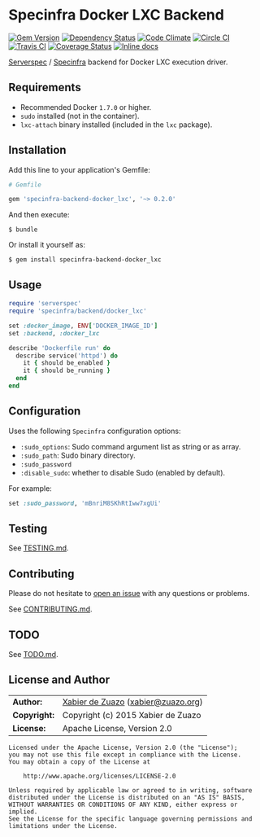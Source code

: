 # Specinfra Docker LXC Backend
[![Gem Version](http://img.shields.io/gem/v/specinfra-backend-docker_lxc.svg?style=flat)](http://badge.fury.io/rb/specinfra-backend-docker_lxc)
[![Dependency Status](http://img.shields.io/gemnasium/zuazo/specinfra-backend-docker_lxc.svg?style=flat)](https://gemnasium.com/zuazo/specinfra-backend-docker_lxc)
[![Code Climate](http://img.shields.io/codeclimate/github/zuazo/specinfra-backend-docker_lxc.svg?style=flat)](https://codeclimate.com/github/zuazo/specinfra-backend-docker_lxc)
[![Circle CI](https://circleci.com/gh/zuazo/specinfra-backend-docker_lxc/tree/master.svg?style=shield)](https://circleci.com/gh/zuazo/specinfra-backend-docker_lxc/tree/master)
[![Travis CI](http://img.shields.io/travis/zuazo/specinfra-backend-docker_lxc.svg?style=flat)](https://travis-ci.org/zuazo/specinfra-backend-docker_lxc)
[![Coverage Status](http://img.shields.io/coveralls/zuazo/specinfra-backend-docker_lxc.svg?style=flat)](https://coveralls.io/r/zuazo/specinfra-backend-docker_lxc?branch=master)
[![Inline docs](http://inch-ci.org/github/zuazo/specinfra-backend-docker_lxc.svg?branch=master&style=flat)](http://inch-ci.org/github/zuazo/specinfra-backend-docker_lxc)

[Serverspec](http://serverspec.org/) / [Specinfra](https://github.com/mizzy/specinfra) backend for Docker LXC execution driver.

## Requirements

* Recommended Docker `1.7.0` or higher.
* `sudo` installed (not in the container).
* `lxc-attach` binary installed (included in the `lxc` package).

## Installation

Add this line to your application's Gemfile:

```ruby
# Gemfile

gem 'specinfra-backend-docker_lxc', '~> 0.2.0'
```

And then execute:

    $ bundle

Or install it yourself as:

    $ gem install specinfra-backend-docker_lxc

## Usage

```ruby
require 'serverspec'
require 'specinfra/backend/docker_lxc'

set :docker_image, ENV['DOCKER_IMAGE_ID']
set :backend, :docker_lxc

describe 'Dockerfile run' do
  describe service('httpd') do
    it { should be_enabled }
    it { should be_running }
  end
end
```

## Configuration

Uses the following `Specinfra` configuration options:

- `:sudo_options`: Sudo command argument list as string or as array.
- `:sudo_path`: Sudo binary directory.
- `:sudo_password`
- `:disable_sudo`: whether to disable Sudo (enabled by default).

For example:

```ruby
set :sudo_password, 'mBnriM8SKhRtIww7xgUi'
```

## Testing

See [TESTING.md](https://github.com/zuazo/specinfra-backend-docker_lxc/blob/master/TESTING.md).

## Contributing

Please do not hesitate to [open an issue](https://github.com/zuazo/specinfra-backend-docker_lxc/issues/new) with any questions or problems.

See [CONTRIBUTING.md](https://github.com/zuazo/specinfra-backend-docker_lxc/blob/master/CONTRIBUTING.md).

## TODO

See [TODO.md](https://github.com/zuazo/specinfra-backend-docker_lxc/blob/master/TODO.md).

## License and Author

|                      |                                          |
|:---------------------|:-----------------------------------------|
| **Author:**          | [Xabier de Zuazo](https://github.com/zuazo) (<xabier@zuazo.org>)
| **Copyright:**       | Copyright (c) 2015 Xabier de Zuazo
| **License:**         | Apache License, Version 2.0

    Licensed under the Apache License, Version 2.0 (the "License");
    you may not use this file except in compliance with the License.
    You may obtain a copy of the License at
    
        http://www.apache.org/licenses/LICENSE-2.0
    
    Unless required by applicable law or agreed to in writing, software
    distributed under the License is distributed on an "AS IS" BASIS,
    WITHOUT WARRANTIES OR CONDITIONS OF ANY KIND, either express or implied.
    See the License for the specific language governing permissions and
    limitations under the License.
